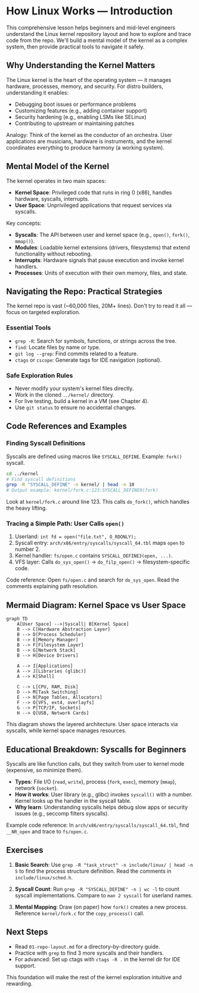 # How Linux Works — Introduction

This comprehensive lesson helps beginners and mid-level engineers understand the Linux kernel repository layout and how to explore and trace code from the repo. We'll build a mental model of the kernel as a complex system, then provide practical tools to navigate it safely.

## Why Understanding the Kernel Matters

The Linux kernel is the heart of the operating system — it manages hardware, processes, memory, and security. For distro builders, understanding it enables:

- Debugging boot issues or performance problems
- Customizing features (e.g., adding container support)
- Security hardening (e.g., enabling LSMs like SELinux)
- Contributing to upstream or maintaining patches

Analogy: Think of the kernel as the conductor of an orchestra. User applications are musicians, hardware is instruments, and the kernel coordinates everything to produce harmony (a working system).

## Mental Model of the Kernel

The kernel operates in two main spaces:

- **Kernel Space**: Privileged code that runs in ring 0 (x86), handles hardware, syscalls, interrupts.
- **User Space**: Unprivileged applications that request services via syscalls.

Key concepts:

- **Syscalls**: The API between user and kernel space (e.g., `open()`, `fork()`, `mmap()`).
- **Modules**: Loadable kernel extensions (drivers, filesystems) that extend functionality without rebooting.
- **Interrupts**: Hardware signals that pause execution and invoke kernel handlers.
- **Processes**: Units of execution with their own memory, files, and state.

## Navigating the Repo: Practical Strategies

The kernel repo is vast (~60,000 files, 20M+ lines). Don't try to read it all — focus on targeted exploration.

### Essential Tools

- `grep -R`: Search for symbols, functions, or strings across the tree.
- `find`: Locate files by name or type.
- `git log --grep`: Find commits related to a feature.
- `ctags` or `cscope`: Generate tags for IDE navigation (optional).

### Safe Exploration Rules

- Never modify your system's kernel files directly.
- Work in the cloned `../kernel/` directory.
- For live testing, build a kernel in a VM (see Chapter 4).
- Use `git status` to ensure no accidental changes.

## Code References and Examples

### Finding Syscall Definitions

Syscalls are defined using macros like `SYSCALL_DEFINE`. Example: `fork()` syscall.

```bash
cd ../kernel
# Find syscall definitions
grep -R "SYSCALL_DEFINE" -n kernel/ | head -n 10
# Output example: kernel/fork.c:123:SYSCALL_DEFINE0(fork)
```

Look at `kernel/fork.c` around line 123. This calls `do_fork()`, which handles the heavy lifting.

### Tracing a Simple Path: User Calls `open()`

1. Userland: `int fd = open("file.txt", O_RDONLY);`
2. Syscall entry: `arch/x86/entry/syscalls/syscall_64.tbl` maps `open` to number 2.
3. Kernel handler: `fs/open.c` contains `SYSCALL_DEFINE3(open, ...)`.
4. VFS layer: Calls `do_sys_open()` → `do_filp_open()` → filesystem-specific code.

Code reference: Open `fs/open.c` and search for `do_sys_open`. Read the comments explaining path resolution.

## Mermaid Diagram: Kernel Space vs User Space

```mermaid
graph TD
    A[User Space] -->|Syscall| B[Kernel Space]
    B --> C[Hardware Abstraction Layer]
    B --> D[Process Scheduler]
    B --> E[Memory Manager]
    B --> F[Filesystem Layer]
    B --> G[Network Stack]
    B --> H[Device Drivers]

    A --> I[Applications]
    A --> J[Libraries (glibc)]
    A --> K[Shell]

    C --> L[CPU, RAM, Disk]
    D --> M[Task Switching]
    E --> N[Page Tables, Allocators]
    F --> O[VFS, ext4, overlayfs]
    G --> P[TCP/IP, Sockets]
    H --> Q[USB, Network Cards]
```

This diagram shows the layered architecture. User space interacts via syscalls, while kernel space manages resources.

## Educational Breakdown: Syscalls for Beginners

Syscalls are like function calls, but they switch from user to kernel mode (expensive, so minimize them).

- **Types**: File I/O (`read`, `write`), process (`fork`, `exec`), memory (`mmap`), network (`socket`).
- **How it works**: User library (e.g., glibc) invokes `syscall()` with a number. Kernel looks up the handler in the syscall table.
- **Why learn**: Understanding syscalls helps debug slow apps or security issues (e.g., seccomp filters syscalls).

Example code reference: In `arch/x86/entry/syscalls/syscall_64.tbl`, find `__NR_open` and trace to `fs/open.c`.

## Exercises

1. **Basic Search**: Use `grep -R "task_struct" -n include/linux/ | head -n 5` to find the process structure definition. Read the comments in `include/linux/sched.h`.

2. **Syscall Count**: Run `grep -R "SYSCALL_DEFINE" -n | wc -l` to count syscall implementations. Compare to `man 2 syscall` for userland names.

3. **Mental Mapping**: Draw (on paper) how `fork()` creates a new process. Reference `kernel/fork.c` for the `copy_process()` call.

## Next Steps

- Read `01-repo-layout.md` for a directory-by-directory guide.
- Practice with `grep` to find 3 more syscalls and their handlers.
- For advanced: Set up ctags with `ctags -R .` in the kernel dir for IDE support.

This foundation will make the rest of the kernel exploration intuitive and rewarding.
